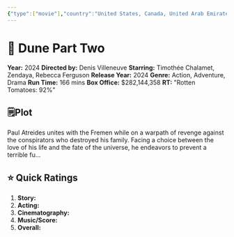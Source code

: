 ```yaml
---
{"type":["movie"],"country":"United States, Canada, United Arab Emirates, Hungary, Italy, New Zealand, Jordan, Gambia","title":"Dune Part Two","year":2024,"director":"Denis Villeneuve","actors":["Timothée Chalamet","Zendaya","Rebecca Ferguson"],"genre":["Action","Adventure","Drama"],"length":166,"seen with":"Dhruv,Palak,Mirza","year watched":"2024","rating":"9.4","location":"Dubai","trailer_embed":{"{ YoutubeEmbed }":null},"poster":"https://m.media-amazon.com/images/M/MV5BNTc0YmQxMjEtODI5MC00NjFiLTlkMWUtOGQ5NjFmYWUyZGJhXkEyXkFqcGc@._V1_SX300.jpg","Box_office":"$282,144,358","RT":"92%","publish":true,"seen":true,"PassFrontmatter":true}
---
```



# 🎥 **Dune Part Two**

**Year:** 2024
**Directed by:** Denis Villeneuve
**Starring:**  Timothée Chalamet, Zendaya, Rebecca Ferguson
**Release Year:** 2024
**Genre:** Action, Adventure, Drama
**Run Time:** 166 mins
**Box Office:** $282,144,358
**RT:** "Rotten Tomatoes: 92%"

## 🗒️Plot

Paul Atreides unites with the Fremen while on a warpath of revenge against the conspirators who destroyed his family. Facing a choice between the love of his life and the fate of the universe, he endeavors to prevent a terrible fu...
## ⭐ Quick Ratings

1. **Story:**  
2. **Acting:** 
3. **Cinematography:** 
4. **Music/Score:** 
5. **Overall:** 
